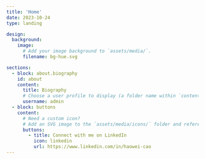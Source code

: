 ```yaml
---
title: 'Home'
date: 2023-10-24
type: landing

design:
  background:
    image:
      # Add your image background to `assets/media/`.
      filename: bg-hue.svg

sections:
  - block: about.biography
    id: about
    content:
      title: Biography
      # Choose a user profile to display (a folder name within `content/authors/`)
      username: admin
  - block: buttons
    content:
      # Need a custom icon?
      # Add an SVG image to the `assets/media/icons/` folder and reference it in the `icon` field below
      buttons:
        - title: Connect with me on LinkedIn
          icon: linkedin
          url: https://www.linkedin.com/in/haowei-cao
---
```


